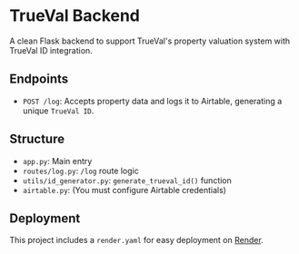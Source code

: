 # TrueVal Backend

A clean Flask backend to support TrueVal's property valuation system with TrueVal ID integration.

## Endpoints

- `POST /log`: Accepts property data and logs it to Airtable, generating a unique `TrueVal ID`.

## Structure

- `app.py`: Main entry
- `routes/log.py`: `/log` route logic
- `utils/id_generator.py`: `generate_trueval_id()` function
- `airtable.py`: (You must configure Airtable credentials)

## Deployment

This project includes a `render.yaml` for easy deployment on [Render](https://render.com).

